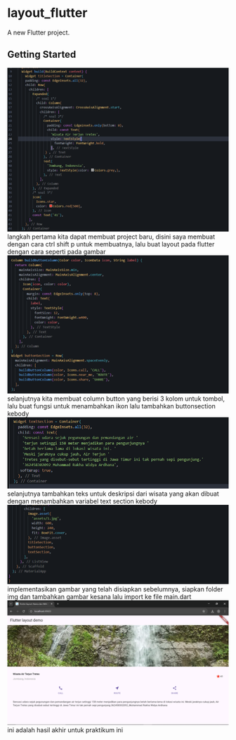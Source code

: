 # layout_flutter

A new Flutter project.

## Getting Started

![alt text](img/prak2.png)
langkah pertama kita dapat membuat project baru, disini saya membuat dengan cara ctrl shift p untuk membuatnya, lalu buat layout pada flutter dengan cara seperti pada gambar
![alt text](img/prak3.png)
selanjutnya kita membuat column button yang berisi 3 kolom untuk tombol, lalu buat fungsi untuk menambahkan ikon lalu tambahkan buttonsection kebody
![alt text](img/prak4.png)
selanjutnya tambahkan teks untuk deskripsi dari wisata yang akan dibuat dengan menambahkan variabel text section kebody
![alt text](img/prak5.png)
implementasikan gambar yang telah disiapkan sebelumnya, siapkan folder img dan tambahkan gambar kesana lalu import ke file main.dart
![alt text](img/prak.PNG)
ini adalah hasil akhir untuk praktikum ini